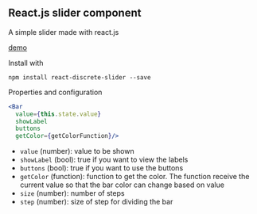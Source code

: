 ## React.js slider component

A simple slider made with react.js

[demo](http://emadb.github.com/react-discrete-slider/)

Install with

```npm install react-discrete-slider --save```

Properties and configuration

```jsx
<Bar
  value={this.state.value}
  showLabel
  buttons
  getColor={getColorFunction}/>
```

- `value` (number): value to be shown
- `showLabel` (bool): true if you want to view the  labels
- `buttons` (bool): true if you want to use the buttons
- `getColor` (function): function to get the color. The function receive the current value so that the bar color can change based on value
- `size` (number): number of steps
- `step` (number): size of step for dividing the bar

